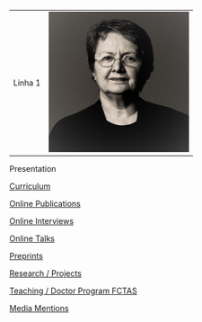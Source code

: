 
|          |          |
|----------|----------|
| Linha 1  | <img src="./images/OPombo_Nancy.jpg" alt="Olga Pombo" width="250" height="250">  |


  
  Presentation

  [Curriculum](curriculum.md)

  [Online Publications](online_publications.md)

  [Online Interviews](onlineinterviews.md)

  [Online Talks](onlinetalks.md)

  [Preprints](preprints.md)

  [Research / Projects](/research/projects.md)

  [Teaching / Doctor Program FCTAS](teaching_doctoral_program.md)

  [Media Mentions](media_mentions.md)

</div>
